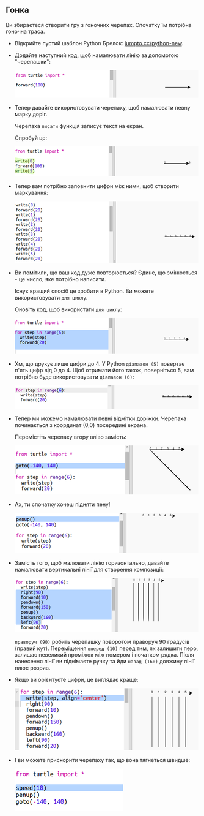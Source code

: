 ## Гонка

Ви збираєтеся створити гру з гоночних черепах. Спочатку їм потрібна гоночна траса.

+ Відкрийте пустий шаблон Python Брелок: <a href="http://jumpto.cc/python-new" target="_blank">jumpto.cc/python-new</a>.

+ Додайте наступний код, щоб намалювати лінію за допомогою "черепашки":
    
    ![скріншот](images/race-forward.png)

+ Тепер давайте використовувати черепаху, щоб намалювати певну марку доріг.
    
    Черепаха `писати` функція записує текст на екран.
    
    Спробуй це:
    
    ![скріншот](images/race-markings1.png)

+ Тепер вам потрібно заповнити цифри між ними, щоб створити маркування:
    
    ![скріншот](images/race-markings2.png)

+ Ви помітили, що ваш код дуже повторюється? Єдине, що змінюється - це число, яке потрібно написати.
    
    Існує кращий спосіб це зробити в Python. Ви можете використовувати `для циклу`.
    
    Оновіть код, щоб використати `для циклу`:
    
    ![скріншот](images/race-for.png)

+ Хм, що друкує лише цифри до 4. У Python `діапазон (5)` повертає п'ять цифр від 0 до 4. Щоб отримати його також, поверніться 5, вам потрібно буде використовувати `діапазон (6)`:
    
    ![скріншот](images/race-range.png)

+ Тепер ми можемо намалювати певні відмітки доріжки. Черепаха починається з координат (0,0) посередині екрана.
    
    Перемістіть черепаху вгору вліво замість:
    
    ![скріншот](images/race-goto.png)

+ Ах, ти спочатку хочеш підняти пену!
    
    ![скріншот](images/race-penup.png)

+ Замість того, щоб малювати лінію горизонтально, давайте намалювати вертикальні лінії для створення композиції:
    
    ![скріншот](images/race-lines.png)
    
    `праворуч (90)` робить черепашку поворотом праворуч 90 градусів (правий кут). Переміщення `вперед (10)` перед тим, як залишити перо, залишає невеликий проміжок між номером і початком рядка. Після нанесення лінії ви піднімаєте ручку та йди `назад (160)` довжину лінії плюс розрив.

+ Якщо ви орієнтуєте цифри, це виглядає краще:
    
    ![скріншот](images/race-center.png)

+ І ви можете прискорити черепаху так, що вона тягнеться швидше:
    
    ![скріншот](images/race-speed.png)